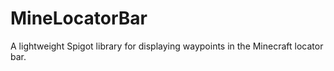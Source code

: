 # MineLocatorBar
A lightweight Spigot library for displaying waypoints in the Minecraft locator bar.
